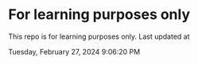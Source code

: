 # For learning purposes only
This repo is for learning purposes only.
Last updated at

Tuesday, February 27, 2024 9:06:20 PM

